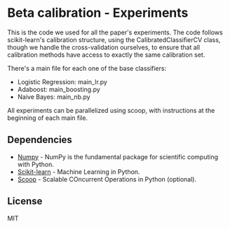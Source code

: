 # Beta calibration - Experiments

This is the code we used for all the paper's experiments.
The code follows scikit-learn's calibration structure, using the CalibratedClassifierCV class, though we handle the cross-validation ourselves, to ensure that all calibration methods have access to exactly the same calibration set.

There's a main file for each one of the base classifiers:

* Logistic Regression: main_lr.py
* Adaboost: main_boosting.py
* Naive Bayes: main_nb.py

All experiments can be parallelized using scoop, with instructions at the beginning of each main file.

## Dependencies

* [Numpy] - NumPy is the fundamental package for scientific computing with
  Python.
* [Scikit-learn] - Machine Learning in Python.
* [Scoop] - Scalable COncurrent Operations in Python (optional).

## License

MIT

[//]: # (References)
   [Numpy]: <http://www.numpy.org/>
   [Scikit-learn]: <http://scikit-learn.org/>
   [Scoop]: <https://github.com/soravux/scoop/>